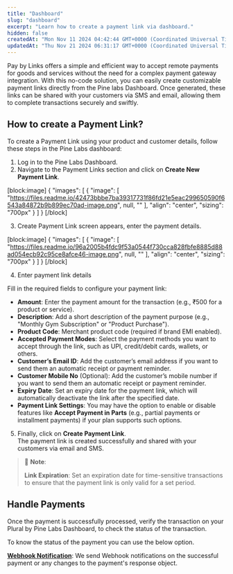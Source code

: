 ```yaml
---
title: "Dashboard"
slug: "dashboard"
excerpt: "Learn how to create a payment link via dashboard."
hidden: false
createdAt: "Mon Nov 11 2024 04:42:44 GMT+0000 (Coordinated Universal Time)"
updatedAt: "Thu Nov 21 2024 06:31:17 GMT+0000 (Coordinated Universal Time)"
---
```

Pay by Links offers a simple and efficient way to accept remote payments for goods and services without the need for a complex payment gateway integration. With this no-code solution, you can easily create customizable payment links directly from the Pine labs Dashboard. Once generated, these links can be shared with your customers via SMS and email, allowing them to complete transactions securely and swiftly.

## How to create a Payment Link?

To create a Payment Link using your product and customer details, follow these steps in the Pine Labs dashboard:

1. Log in to the Pine Labs Dashboard.
2. Navigate to the Payment Links section and click on **Create New Payment Link**.

[block:image]
{
  "images": [
    {
      "image": [
        "https://files.readme.io/42473bbbe7ba39317731f86fd21e5eac299650590f6543a84872b9b899ec70ad-image.png",
        null,
        ""
      ],
      "align": "center",
      "sizing": "700px"
    }
  ]
}
[/block]


3. Create Payment Link screen appears, enter the payment details.

[block:image]
{
  "images": [
    {
      "image": [
        "https://files.readme.io/96a2005b4fdc9f53a0544f730cca828fbfe8885d88ad054ecb92c95ce8afce46-image.png",
        null,
        ""
      ],
      "align": "center",
      "sizing": "700px"
    }
  ]
}
[/block]


4. Enter payment link details

Fill in the required fields to configure your payment link:

- **Amount**: Enter the payment amount for the transaction (e.g., ₹500 for a product or service).
- **Description**: Add a short description of the payment purpose (e.g., "Monthly Gym Subscription" or "Product Purchase").
- **Product Code**: Merchant product code (required if brand EMI enabled).
- **Accepted Payment Modes**: Select the payment methods you want to accept through the link, such as UPI, credit/debit cards, wallets, or others.
- **Customer’s Email ID**: Add the customer’s email address if you want to send them an automatic receipt or payment reminder.
- **Customer Mobile No** (Optional): Add the customer’s mobile number if you want to send them an automatic receipt or payment reminder.
- **Expiry Date**: Set an expiry date for the payment link, which will automatically deactivate the link after the specified date.
- **Payment Link Settings**: You may have the option to enable or disable features like **Accept Payment in Parts** (e.g., partial payments or installment payments) if your plan supports such options.

5. Finally, click on **Create Payment Link**.  
   The payment link is created successfully and shared with your customers via email and SMS.

> 📘 **Note**:
> 
> **Link Expiration**: Set an expiration date for time-sensitive transactions to ensure that the payment link is only valid for a set period.

## Handle Payments

Once the payment is successfully processed, verify the transaction on your Plural by Pine Labs Dashboard, to check the status of the transaction.

To know the status of the payment you can use the below option.

**<a href="https://developer.pluralonline.com/v2.0/docs/developer-tools-webhook" target="_blank">Webhook Notification</a>**: We send Webhook notifications on the successful payment or any changes to the payment's response object.
